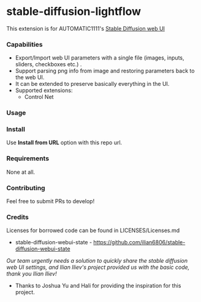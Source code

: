 <p float="left">
    <img alt="" src="https://img.shields.io/badge/JavaScript-323330?style=for-the-badge&logo=javascript&logoColor=F7DF1E" />
    <img alt="" src="https://img.shields.io/badge/Python-FFD43B?style=for-the-badge&logo=python&logoColor=blue" />
</p>

# stable-diffusion-lightflow

This extension is for AUTOMATIC1111's [Stable Diffusion web UI](https://github.com/AUTOMATIC1111/stable-diffusion-webui)

### Capabilities

* Export/Import web UI parameters with a single file (images, inputs, sliders, checkboxes etc.) .
* Support parsing png info from image and restoring parameters back to the web UI.
* It can be extended to preserve basically everything in the UI.
* Supported extensions:
    - Control Net

### Usage


### Install

Use **Install from URL** option with this repo url. 

### Requirements

None at all.

### Contributing

Feel free to submit PRs to develop!

### Credits

Licenses for borrowed code can be found in LICENSES/Licenses.md

- stable-diffusion-webui-state - https://github.com/ilian6806/stable-diffusion-webui-state

*Our team urgently needs a solution to quickly share the stable diffusion web UI settings, and Ilian Iliev's project provided us with the basic code, thank you Ilian Iliev!*

- Thanks to Joshua Yu and Hali for providing the inspiration for this project.